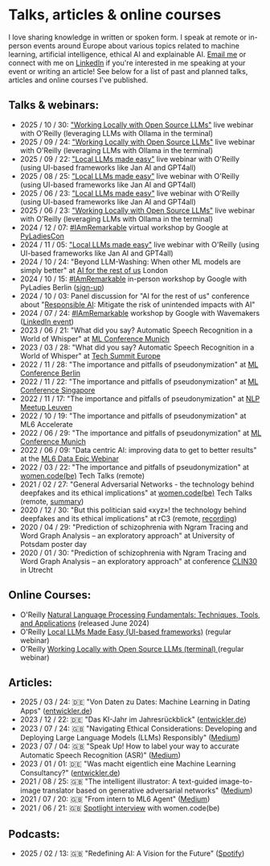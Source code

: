 # Talks, articles & online courses
I love sharing knowledge in written or spoken form. I speak at remote or in-person events around Europe about various topics related to machine learning, artificial intelligence, ethical AI and explainable AI.
[Email me](beckerlisa93@gmail.com) or connect with me on [LinkedIn](https://www.linkedin.com/in/becker-lisa) if you're interested in me speaking at your event or writing an article! See below for a list of past and planned talks, articles and online courses I've published.

## Talks & webinars:
- 2025 / 10 / 30: ["Working Locally with Open Source LLMs"](https://learning.oreilly.com/live-events/working-locally-with-open-source-llms/0642572007554/) live webinar with O'Reilly (leveraging LLMs with Ollama in the terminal)
- 2025 / 09 / 24: ["Working Locally with Open Source LLMs"](https://learning.oreilly.com/live-events/working-locally-with-open-source-llms/0642572007554/) live webinar with O'Reilly (leveraging LLMs with Ollama in the terminal)
- 2025 / 09 / 22: ["Local LLMs made easy"](https://learning.oreilly.com/live-events/local-llms-made-easy/0642572007549/) live webinar with O'Reilly (using UI-based frameworks like Jan AI and GPT4all)
- 2025 / 08 / 25: ["Local LLMs made easy"](https://learning.oreilly.com/live-events/local-llms-made-easy/0642572007549/) live webinar with O'Reilly (using UI-based frameworks like Jan AI and GPT4all)
- 2025 / 06 / 23: ["Local LLMs made easy"](https://learning.oreilly.com/live-events/local-llms-made-easy/0642572007549/) live webinar with O'Reilly (using UI-based frameworks like Jan AI and GPT4all)
- 2025 / 06 / 23: ["Working Locally with Open Source LLMs"](https://learning.oreilly.com/live-events/local-llms-made-easy/0642572007549/) live webinar with O'Reilly (leveraging LLMs with Ollama in the terminal)
- 2024 / 12 / 07: [#IAmRemarkable](https://www.rmrkblty.org/iamremarkable) virtual workshop by Google at [PyLadiesCon](https://pretalx.com/pyladiescon-2024/talk/JAGYZJ/)
- 2024 / 11 / 05: ["Local LLMs made easy"](https://learning.oreilly.com/live-events/local-llms-made-easy/0642572007549/) live webinar with O'Reilly (using UI-based frameworks like Jan AI and GPT4all)
- 2024 / 10 / 24: "Beyond LLM-Washing: When other ML models are simply better" at [AI for the rest of us](https://aifortherestofus.live/speaker-lisa-becker) London
- 2024 / 10 / 15: [#IAmRemarkable](https://www.rmrkblty.org/iamremarkable) in-person workshop by Google with PyLadies Berlin ([sign-up](https://www.meetup.com/de-DE/pyladies-berlin/events/303489523/))
- 2024 / 10 / 03: Panel discussion for "AI for the rest of us" conference about "[Responsible AI](https://www.linkedin.com/events/responsibleai-mitigatetheriskof7242939941754744832/): Mitigate the risk of unintended impacts with AI"
- 2024 / 07 / 24: [#IAmRemarkable](https://www.rmrkblty.org/iamremarkable) workshop by Google with Wavemakers ([LinkedIn event](https://www.linkedin.com/events/empowermentandself-advocacy-iam7214922182609575937/comments/))
- 2023 / 06 / 21: "What did you say? Automatic Speech Recognition in a World of Whisper" at [ML Conference Munich](https://mlconference.ai/munich/)
- 2023 / 03 / 28: "What did you say? Automatic Speech Recognition in a World of Whisper" at [Tech Summit Europe](https://ts.zohobackstage.eu/TechSummitEurope#/?lang=en)
- 2022 / 11 / 28: "The importance and pitfalls of pseudonymization" at [ML Conference Berlin](https://mlconference.ai/berlin/)
- 2022 / 11 / 22: "The importance and pitfalls of pseudonymization" at [ML Conference Singapore](https://mlconference.ai/singapore/)
- 2022 / 11 / 17: "The importance and pitfalls of pseudonymization" at [NLP Meetup Leuven](https://www.meetup.com/belgium-nlp-meetup/)
- 2022 / 10 / 19: "The importance and pitfalls of pseudonymization" at ML6 Accelerate
- 2022 / 06 / 29: "The importance and pitfalls of pseudonymization" at [ML Conference Munich](https://mlconference.ai/munich/)
- 2022 / 06 / 09: "Data centric AI: improving data to get to better results" at the [ML6 Data Epic Webinar](https://www.ml6.eu/event/data-centric-ai-improving-data-to-get-to-better-results)
- 2022 / 03 / 22: "The importance and pitfalls of pseudonymization" at [women.code(be)](www.womendotcode.be) Tech Talks (remote)
- 2021 / 02 / 27: "General Adversarial Networks - the technology behind deepfakes and its ethical implications" at [women.code(be)](www.womendotcode.be) Tech Talks (remote, [summary](https://womendotcode.be/blog/recap-of-our-tech-talks-feb-2021-online-edition/))
- 2020 / 12 / 30: "But this politician said «xyz»! the technology behind deepfakes and its ethical implications" at rC3 (remote, [recording](https://media.ccc.de/v/rc3-channels-2020-108--but-this-politician-said-xyz-))
- 2020 / 04 / 29: "Prediction of schizophrenia with Ngram Tracing and Word Graph Analysis – an exploratory approach" at University of Potsdam poster day
- 2020 / 01 / 30: "Prediction of schizophrenia with Ngram Tracing and Word Graph Analysis – an exploratory approach" at conference [CLIN30](https://clin30.sites.uu.nl/) in Utrecht

## Online Courses:
- O'Reilly [Natural Language Processing Fundamentals: Techniques, Tools, and Applications](https://www.oreilly.com/videos/natural-language-processing/0790145481825/) (released June 2024)
- O'Reilly [Local LLMs Made Easy (UI-based frameworks)](https://www.oreilly.com/live-events/local-llms-made-easy/0642572007549/) (regular webinar)
- O'Reilly [Working Locally with Open Source LLMs (terminal)
](https://www.oreilly.com/live-events/working-locally-with-open-source-llms/0642572007554/) (regular webinar)

## Articles:
- 2025 / 03 / 24: 🇩🇪 "Von Daten zu Dates: Machine Learning in Dating Apps" ([entwickler.de](https://entwickler.de/machine-learning/von-daten-zu-dates-machine-learning-in-dating-apps))
- 2023 / 12 / 22: 🇩🇪 "Das KI-Jahr im Jahresrückblick" ([entwickler.de](https://entwickler.de/machine-learning/jahresruckblick-ki-2023-001))
- 2023 / 07 / 24: 🇬🇧 "Navigating Ethical Considerations: Developing and Deploying Large Language Models (LLMs) Responsibly" ([Medium](https://medium.com/p/d44f3fcde626))
- 2023 / 07 / 04: 🇬🇧 "Speak Up! How to label your way to accurate Automatic Speech Recognition (ASR)" ([Medium](https://medium.com/p/81c1b3db2195))
- 2023 / 01 / 01: 🇩🇪 "Was macht eigentlich eine Machine Learning Consultancy?" ([entwickler.de](https://entwickler.de/machine-learning/ml-consultancy-beraterin))
- 2021 / 08 / 25: 🇬🇧 "The intelligent illustrator: A text-guided image-to-image translator based on generative adversarial networks" ([Medium](https://medium.com/p/40fd566c5b93))
- 2021 / 07 / 20: 🇬🇧 "From intern to ML6 Agent" ([Medium](https://medium.com/p/10ce1de1d181))
- 2021 / 06 / 21: 🇬🇧 [Spotlight interview](https://womendotcode.be/blog/spotlight-interview-13-lisa-becker-machine-learning-engineer/) with women.code(be)

## Podcasts:
- 2025 / 02 / 13: 🇬🇧 "Redefining AI: A Vision for the Future" ([Spotify](https://open.spotify.com/episode/7pTKWa4PSEXa12JBUd6QbZ?si=uQKT7a2dQ3yHl_0fXto22w))
